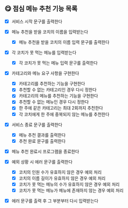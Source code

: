 ## 😋 점심 메뉴 추천 기능 목록

- [x] 서비스 시작 문구를 출력한다

- [x] 메뉴 추천을 받을 코치의 이름을 입력받는다

  - [x] 메뉴 추천을 받을 코치의 이름 입력 문구를 출력한다

- [x] 각 코치가 못 먹는 메뉴를 입력받는다

  - [x] 각 코치가 못 먹는 메뉴 입력 문구를 출력한다

- [x] 카테고리와 메뉴 요구 사항을 구현한다

  - [x] 카테고리를 추천하는 기능을 구현한다
  - [x] 추천할 수 없는 카테고리인 경우 다시 정한다
  - [x] 카테고리의 메뉴를 추천하는 기능을 구현한다
  - [x] 추천할 수 없는 메뉴인 경우 다시 정한다
  - [x] 한 주에 같은 카테고리는 최대 2회까지 추천한다
  - [x] 각 코치에게 한 주에 중복되지 않는 메뉴를 추천한다

- [x] 서비스 종료 문구를 출력한다

  - [x] 메뉴 추천 결과를 출력한다
  - [x] 추천 완료 문구를 출력한다

- [x] 메뉴 추천 완료시 프로그램을 종료한다

- [x] 예외 상황 시 에러 문구를 출력한다

  - [x] 코치의 인원 수가 유효하지 않은 경우 예외 처리
  - [x] 코치의 이름 길이가 유효하지 않은 경우 예외 처리
  - [x] 코치가 못 먹는 메뉴의 수가 유효하지 않은 경우 예외 처리
  - [x] 코치가 못 먹는 메뉴가 메뉴에 존재하지 않는 경우 예외 처리

- [x] 에러 문구를 출력 후 그 부분부터 다시 입력받는다
